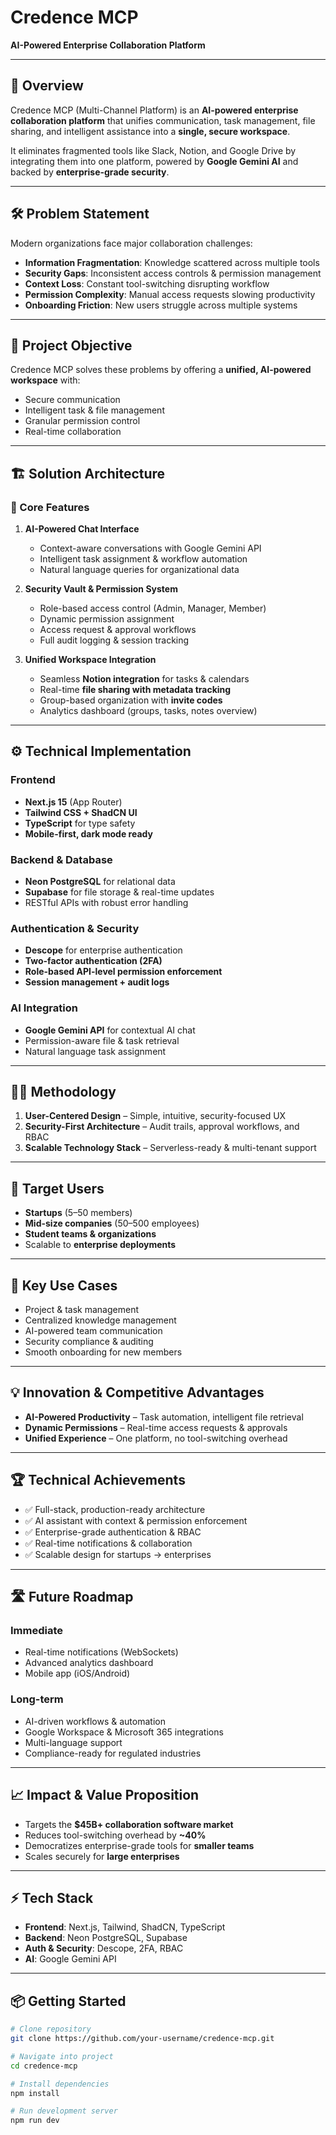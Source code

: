 # Credence MCP
**AI-Powered Enterprise Collaboration Platform**

---

## 🚀 Overview
Credence MCP (Multi-Channel Platform) is an **AI-powered enterprise collaboration platform** that unifies communication, task management, file sharing, and intelligent assistance into a **single, secure workspace**.

It eliminates fragmented tools like Slack, Notion, and Google Drive by integrating them into one platform, powered by **Google Gemini AI** and backed by **enterprise-grade security**.

---

## 🛠 Problem Statement
Modern organizations face major collaboration challenges:

- **Information Fragmentation**: Knowledge scattered across multiple tools
- **Security Gaps**: Inconsistent access controls & permission management
- **Context Loss**: Constant tool-switching disrupting workflow
- **Permission Complexity**: Manual access requests slowing productivity
- **Onboarding Friction**: New users struggle across multiple systems

---

## 🎯 Project Objective
Credence MCP solves these problems by offering a **unified, AI-powered workspace** with:
- Secure communication
- Intelligent task & file management
- Granular permission control
- Real-time collaboration

---

## 🏗️ Solution Architecture

### 🔹 Core Features
1. **AI-Powered Chat Interface**
    - Context-aware conversations with Google Gemini API
    - Intelligent task assignment & workflow automation
    - Natural language queries for organizational data

2. **Security Vault & Permission System**
    - Role-based access control (Admin, Manager, Member)
    - Dynamic permission assignment
    - Access request & approval workflows
    - Full audit logging & session tracking

3. **Unified Workspace Integration**
    - Seamless **Notion integration** for tasks & calendars
    - Real-time **file sharing with metadata tracking**
    - Group-based organization with **invite codes**
    - Analytics dashboard (groups, tasks, notes overview)

---

## ⚙️ Technical Implementation

### Frontend
- **Next.js 15** (App Router)
- **Tailwind CSS + ShadCN UI**
- **TypeScript** for type safety
- **Mobile-first, dark mode ready**

### Backend & Database
- **Neon PostgreSQL** for relational data
- **Supabase** for file storage & real-time updates
- RESTful APIs with robust error handling

### Authentication & Security
- **Descope** for enterprise authentication
- **Two-factor authentication (2FA)**
- **Role-based API-level permission enforcement**
- **Session management + audit logs**

### AI Integration
- **Google Gemini API** for contextual AI chat
- Permission-aware file & task retrieval
- Natural language task assignment

---

## 🧑‍💻 Methodology

1. **User-Centered Design** – Simple, intuitive, security-focused UX
2. **Security-First Architecture** – Audit trails, approval workflows, and RBAC
3. **Scalable Technology Stack** – Serverless-ready & multi-tenant support

---

## 🎯 Target Users
- **Startups** (5–50 members)
- **Mid-size companies** (50–500 employees)
- **Student teams & organizations**
- Scalable to **enterprise deployments**

---

## 📌 Key Use Cases
- Project & task management
- Centralized knowledge management
- AI-powered team communication
- Security compliance & auditing
- Smooth onboarding for new members

---

## 💡 Innovation & Competitive Advantages

- **AI-Powered Productivity** – Task automation, intelligent file retrieval
- **Dynamic Permissions** – Real-time access requests & approvals
- **Unified Experience** – One platform, no tool-switching overhead

---

## 🏆 Technical Achievements

- ✅ Full-stack, production-ready architecture
- ✅ AI assistant with context & permission enforcement
- ✅ Enterprise-grade authentication & RBAC
- ✅ Real-time notifications & collaboration
- ✅ Scalable design for startups → enterprises

---

## 🛣️ Future Roadmap

### Immediate
- Real-time notifications (WebSockets)
- Advanced analytics dashboard
- Mobile app (iOS/Android)

### Long-term
- AI-driven workflows & automation
- Google Workspace & Microsoft 365 integrations
- Multi-language support
- Compliance-ready for regulated industries

---

## 📈 Impact & Value Proposition
- Targets the **$45B+ collaboration software market**
- Reduces tool-switching overhead by **~40%**
- Democratizes enterprise-grade tools for **smaller teams**
- Scales securely for **large enterprises**

---

## ⚡ Tech Stack
- **Frontend**: Next.js, Tailwind, ShadCN, TypeScript
- **Backend**: Neon PostgreSQL, Supabase
- **Auth & Security**: Descope, 2FA, RBAC
- **AI**: Google Gemini API

---

## 📦 Getting Started

```bash
# Clone repository
git clone https://github.com/your-username/credence-mcp.git

# Navigate into project
cd credence-mcp

# Install dependencies
npm install

# Run development server
npm run dev
